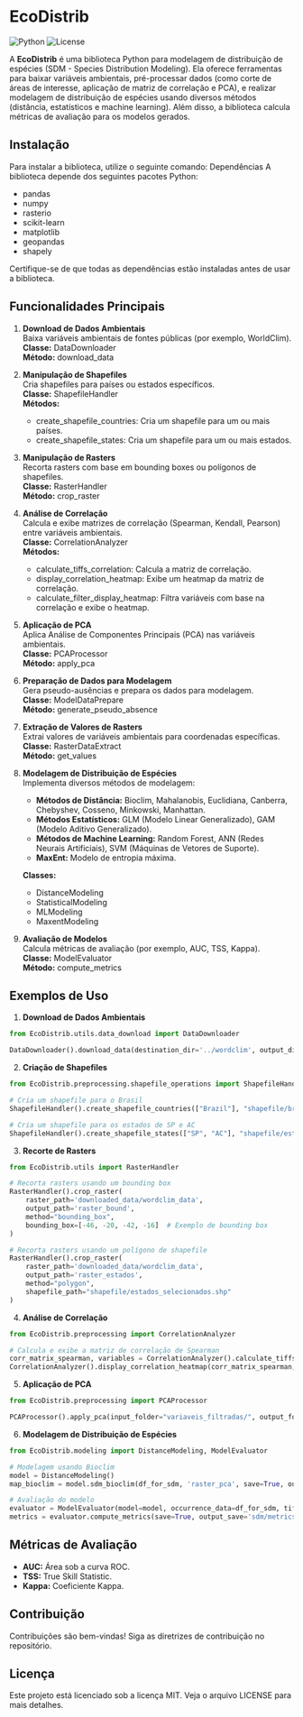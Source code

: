 
# EcoDistrib

![Python](https://img.shields.io/badge/Python-3.8%2B-blue)
![License](https://img.shields.io/badge/License-MIT-green)

A **EcoDistrib** é uma biblioteca Python para modelagem de distribuição de espécies (SDM - Species Distribution Modeling). Ela oferece ferramentas para baixar variáveis ambientais, pré-processar dados (como corte de áreas de interesse, aplicação de matriz de correlação e PCA), e realizar modelagem de distribuição de espécies usando diversos métodos (distância, estatísticos e machine learning). Além disso, a biblioteca calcula métricas de avaliação para os modelos gerados.

## Instalação

Para instalar a biblioteca, utilize o seguinte comando:
Dependências
A biblioteca depende dos seguintes pacotes Python:

- pandas
- numpy
- rasterio
- scikit-learn
- matplotlib
- geopandas
- shapely

Certifique-se de que todas as dependências estão instaladas antes de usar a biblioteca.

## Funcionalidades Principais

1. **Download de Dados Ambientais**  
   Baixa variáveis ambientais de fontes públicas (por exemplo, WorldClim).  
   **Classe:** DataDownloader  
   **Método:** download_data

2. **Manipulação de Shapefiles**  
   Cria shapefiles para países ou estados específicos.  
   **Classe:** ShapefileHandler  
   **Métodos:**  
   - create_shapefile_countries: Cria um shapefile para um ou mais países.  
   - create_shapefile_states: Cria um shapefile para um ou mais estados.

3. **Manipulação de Rasters**  
   Recorta rasters com base em bounding boxes ou polígonos de shapefiles.  
   **Classe:** RasterHandler  
   **Método:** crop_raster

4. **Análise de Correlação**  
   Calcula e exibe matrizes de correlação (Spearman, Kendall, Pearson) entre variáveis ambientais.  
   **Classe:** CorrelationAnalyzer  
   **Métodos:**  
   - calculate_tiffs_correlation: Calcula a matriz de correlação.  
   - display_correlation_heatmap: Exibe um heatmap da matriz de correlação.  
   - calculate_filter_display_heatmap: Filtra variáveis com base na correlação e exibe o heatmap.

5. **Aplicação de PCA**  
   Aplica Análise de Componentes Principais (PCA) nas variáveis ambientais.  
   **Classe:** PCAProcessor  
   **Método:** apply_pca

6. **Preparação de Dados para Modelagem**  
   Gera pseudo-ausências e prepara os dados para modelagem.  
   **Classe:** ModelDataPrepare  
   **Método:** generate_pseudo_absence

7. **Extração de Valores de Rasters**  
   Extrai valores de variáveis ambientais para coordenadas específicas.  
   **Classe:** RasterDataExtract  
   **Método:** get_values

8. **Modelagem de Distribuição de Espécies**  
   Implementa diversos métodos de modelagem:

   - **Métodos de Distância:** Bioclim, Mahalanobis, Euclidiana, Canberra, Chebyshev, Cosseno, Minkowski, Manhattan.  
   - **Métodos Estatísticos:** GLM (Modelo Linear Generalizado), GAM (Modelo Aditivo Generalizado).  
   - **Métodos de Machine Learning:** Random Forest, ANN (Redes Neurais Artificiais), SVM (Máquinas de Vetores de Suporte).  
   - **MaxEnt:** Modelo de entropia máxima.

   **Classes:**  
   - DistanceModeling  
   - StatisticalModeling  
   - MLModeling  
   - MaxentModeling

9. **Avaliação de Modelos**  
   Calcula métricas de avaliação (por exemplo, AUC, TSS, Kappa).  
   **Classe:** ModelEvaluator  
   **Método:** compute_metrics

## Exemplos de Uso

1. **Download de Dados Ambientais**  
```python
from EcoDistrib.utils.data_download import DataDownloader

DataDownloader().download_data(destination_dir='../wordclim', output_dir='')
```

2. **Criação de Shapefiles**  
```python
from EcoDistrib.preprocessing.shapefile_operations import ShapefileHandler

# Cria um shapefile para o Brasil
ShapefileHandler().create_shapefile_countries(["Brazil"], "shapefile/brasil.shp")

# Cria um shapefile para os estados de SP e AC
ShapefileHandler().create_shapefile_states(["SP", "AC"], "shapefile/estados_selecionados.shp")
```

3. **Recorte de Rasters**  
```python
from EcoDistrib.utils import RasterHandler

# Recorta rasters usando um bounding box
RasterHandler().crop_raster(
    raster_path='downloaded_data/wordclim_data',
    output_path='raster_bound',
    method="bounding_box",
    bounding_box=[-46, -20, -42, -16]  # Exemplo de bounding box
)

# Recorta rasters usando um polígono de shapefile
RasterHandler().crop_raster(
    raster_path='downloaded_data/wordclim_data',
    output_path='raster_estados',
    method="polygon",
    shapefile_path="shapefile/estados_selecionados.shp"
)
```

4. **Análise de Correlação**  
```python
from EcoDistrib.preprocessing import CorrelationAnalyzer

# Calcula e exibe a matriz de correlação de Spearman
corr_matrix_spearman, variables = CorrelationAnalyzer().calculate_tiffs_correlation('raster_pais', method='spearman')
CorrelationAnalyzer().display_correlation_heatmap(corr_matrix_spearman, variables, title='Heatmap da Matriz de Correlação Spearman', save_as='correlacao/spearman.png')
```

5. **Aplicação de PCA**  
```python
from EcoDistrib.preprocessing import PCAProcessor

PCAProcessor().apply_pca(input_folder="variaveis_filtradas/", output_folder="raster_pca/", n_components=3)
```

6. **Modelagem de Distribuição de Espécies**  
```python
from EcoDistrib.modeling import DistanceModeling, ModelEvaluator

# Modelagem usando Bioclim
model = DistanceModeling()
map_bioclim = model.sdm_bioclim(df_for_sdm, 'raster_pca', save=True, output_save="sdm/mapa_resultante_bioclim.tif")

# Avaliação do modelo
evaluator = ModelEvaluator(model=model, occurrence_data=df_for_sdm, tiff_paths='raster_pca')
metrics = evaluator.compute_metrics(save=True, output_save='sdm/metrics.csv')
```

## Métricas de Avaliação

- **AUC:** Área sob a curva ROC.
- **TSS:** True Skill Statistic.
- **Kappa:** Coeficiente Kappa.

## Contribuição

Contribuições são bem-vindas! Siga as diretrizes de contribuição no repositório.

## Licença

Este projeto está licenciado sob a licença MIT. Veja o arquivo LICENSE para mais detalhes.